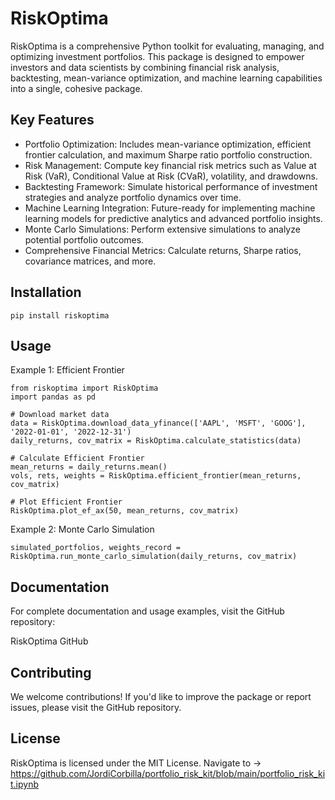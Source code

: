 # RiskOptima

RiskOptima is a comprehensive Python toolkit for evaluating, managing, and optimizing investment portfolios. This package is designed to empower investors and data scientists by combining financial risk analysis, backtesting, mean-variance optimization, and machine learning capabilities into a single, cohesive package.

## Key Features

- Portfolio Optimization: Includes mean-variance optimization, efficient frontier calculation, and maximum Sharpe ratio portfolio construction.
- Risk Management: Compute key financial risk metrics such as Value at Risk (VaR), Conditional Value at Risk (CVaR), volatility, and drawdowns.
- Backtesting Framework: Simulate historical performance of investment strategies and analyze portfolio dynamics over time.
- Machine Learning Integration: Future-ready for implementing machine learning models for predictive analytics and advanced portfolio insights.
- Monte Carlo Simulations: Perform extensive simulations to analyze potential portfolio outcomes.
- Comprehensive Financial Metrics: Calculate returns, Sharpe ratios, covariance matrices, and more.

## Installation

```
pip install riskoptima
```
## Usage

Example 1: Efficient Frontier
```
from riskoptima import RiskOptima
import pandas as pd

# Download market data
data = RiskOptima.download_data_yfinance(['AAPL', 'MSFT', 'GOOG'], '2022-01-01', '2022-12-31')
daily_returns, cov_matrix = RiskOptima.calculate_statistics(data)

# Calculate Efficient Frontier
mean_returns = daily_returns.mean()
vols, rets, weights = RiskOptima.efficient_frontier(mean_returns, cov_matrix)

# Plot Efficient Frontier
RiskOptima.plot_ef_ax(50, mean_returns, cov_matrix)
```
Example 2: Monte Carlo Simulation
```
simulated_portfolios, weights_record = RiskOptima.run_monte_carlo_simulation(daily_returns, cov_matrix)
```
## Documentation

For complete documentation and usage examples, visit the GitHub repository:

RiskOptima GitHub

## Contributing

We welcome contributions! If you'd like to improve the package or report issues, please visit the GitHub repository.

## License

RiskOptima is licensed under the MIT License.
Navigate to -> https://github.com/JordiCorbilla/portfolio_risk_kit/blob/main/portfolio_risk_kit.ipynb
